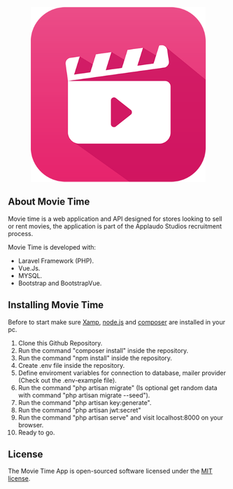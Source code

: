 <p align="center"><a href="https://github.com/JParedes98" target="_blank">
    <img src="./public/logo.png" width="400"></a>
</p>

## About Movie Time

Movie time is a web application and API designed for stores looking to sell or rent movies, the application is part of the Applaudo Studios recruitment process.

Movie Time is developed with:

- Laravel Framework (PHP).
- Vue.Js.
- MYSQL.
- Bootstrap and BootstrapVue.

## Installing Movie Time
Before to start make sure [Xamp](https://www.apachefriends.org/es/index.html), [node.js](https://nodejs.org/es/) and [composer](https://getcomposer.org/) are installed in your pc.

1) Clone this Github Repository.
2) Run the command "composer install" inside the repository.
3) Run the command "npm install" inside the repository.
4) Create .env file inside the repository.
5) Define enviroment variables for connection to database, mailer provider (Check out the .env-example file).
6) Run the command "php artisan migrate" (Is optional get random data with command "php artisan migrate --seed").
7) Run the command "php artisan key:generate".
8) Run the command "php artisan jwt:secret"
9) Run the command "php artisan serve" and visit localhost:8000 on your browser.
10) Ready to go.


## License

The Movie Time App is open-sourced software licensed under the [MIT license](https://opensource.org/licenses/MIT).
